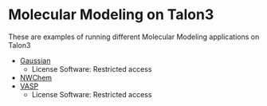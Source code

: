 # Molecular Modeling on Talon3

These are examples of running different Molecular Modeling applications on Talon3

- [Gaussian](https://gaussian.com/)
	- License Software: Restricted access
- [NWChem](https://nwchemgit.github.io/)
- [VASP](https://www.vasp.at/)
	- License Software: Restricted access
 
